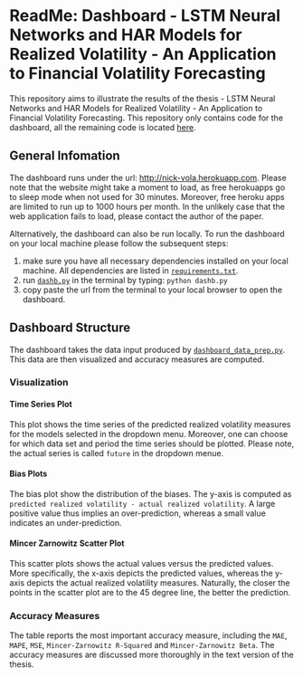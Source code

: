 # ReadMe: Dashboard - LSTM Neural Networks and HAR Models for Realized Volatility - An Application to Financial Volatility Forecasting

This repository aims to illustrate the results of the thesis - LSTM Neural Networks and HAR Models for Realized Volatility - An Application to Financial Volatility Forecasting. This repository only contains code for the dashboard, all the remaining code is located [here](https://github.com/nickzumbuehl/master_thesis).

## General Infomation
The dashboard runs under the url: http://nick-vola.herokuapp.com. Please note that the website might take a moment to load, as free herokuapps go to sleep mode when not used for 30 minutes. Moreover, free heroku apps are limited to run up to 1000 hours per month. In the unlikely case that the web application fails to load, please contact the author of the paper.

Alternatively, the dashboard can also be run locally. To run the dashboard on your local machine please follow the subsequent steps:
1. make sure you have all necessary dependencies installed on your local machine. All dependencies are listed in [```requirements.txt```](requirements.txt).
2. run [```dashb.py```](dashb.py) in the terminal by typing: ```python dashb.py```
3. copy paste the url from the terminal to your local browser to open the dashboard.

## Dashboard Structure
The dashboard takes the data input produced by [```dashboard_data_prep.py```](https://github.com/nickzumbuehl/master_thesis/blob/master/masterthesis/dashboard_data_prep.py). This data are then visualized and accuracy measures are computed.

### Visualization
#### Time Series Plot
This plot shows the time series of the predicted realized volatility measures for the models selected in the dropdown menu. Moreover, one can choose for which data set and period the time series should be plotted. Please note, the actual series is called ```future``` in the dropdown menue.

#### Bias Plots
The bias plot show the distribution of the biases. The y-axis is computed as ```predicted realized volatility - actual realized volatility```. A large positive value thus implies an over-prediction, whereas a small value indicates an under-prediction.

#### Mincer Zarnowitz Scatter Plot
This scatter plots shows the actual values versus the predicted values. More specifically, the x-axis depicts the predicted values, whereas the y-axis depicts the actual realized volatility measures. Naturally, the closer the points in the scatter plot are to the 45 degree line, the better the prediction. 

### Accuracy Measures
The table reports the most important accuracy measure, including the ```MAE```, ```MAPE```, ```MSE```, ```Mincer-Zarnowitz R-Squared``` and ```Mincer-Zarnowitz Beta```. The accuracy measures are discussed more thoroughly in the text version of the thesis.







